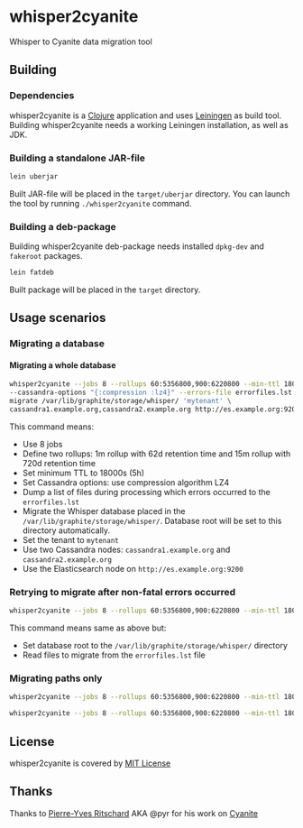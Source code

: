 # whisper2cyanite
Whisper to Cyanite data migration tool

## Building

### Dependencies

whisper2cyanite is a [Clojure](http://clojure.org/) application and uses
[Leiningen](http://leiningen.org/) as build tool. Building whisper2cyanite
needs a working Leiningen installation, as well as JDK.

### Building a standalone JAR-file

```bash
lein uberjar
```

Built JAR-file will be placed in the `target/uberjar` directory. You can launch
the tool by running `./whisper2cyanite` command.

### Building a deb-package

Building whisper2cyanite deb-package needs installed `dpkg-dev` and `fakeroot`
packages.

```bash
lein fatdeb
```

Built package will be placed in the `target` directory.

## Usage scenarios

### Migrating a database

#### Migrating a whole database

```bash
whisper2cyanite --jobs 8 --rollups 60:5356800,900:6220800 --min-ttl 18000 \
--cassandra-options "{:compression :lz4}" --errors-file errorfiles.lst \
migrate /var/lib/graphite/storage/whisper/ 'mytenant' \
cassandra1.example.org,cassandra2.example.org http://es.example.org:9200
```

This command means:
* Use 8 jobs
* Define two rollups: 1m rollup with 62d retention time and 15m rollup with
  720d retention time
* Set minimum TTL to 18000s (5h)
* Set Cassandra options: use compression algorithm LZ4
* Dump a list of files during processing which errors occurred to the
  `errorfiles.lst`
* Migrate the Whisper database placed in the
  `/var/lib/graphite/storage/whisper/`. Database root will be set to this
  directory automatically.
* Set the tenant to `mytenant`
* Use two Cassandra nodes: `cassandra1.example.org` and
  `cassandra2.example.org`
* Use the Elasticsearch node on `http://es.example.org:9200`

### Retrying to migrate after non-fatal errors occurred

```bash
whisper2cyanite --jobs 8 --rollups 60:5356800,900:6220800 --min-ttl 18000 --cassandra-options "{:compression :lz4}" --root-dir /var/lib/graphite/storage/whisper/ migrate errorfiles.lst 'mytenant' cassandra1.example.org,cassandra2.example.org http://es.example.org:9200
```

This command means same as above but:
* Set database root to the `/var/lib/graphite/storage/whisper/` directory
* Read files to migrate from the `errorfiles.lst` file

### Migrating paths only

```bash
whisper2cyanite --jobs 8 --rollups 60:5356800,900:6220800 --min-ttl 18000 --cassandra-options "{:compression :lz4}" --root-dir /var/lib/graphite/storage/whisper/ migrate errorfiles.lst 'mytenant' cassandra1.example.org,cassandra2.example.org http://es.example.org:9200
```


```bash
whisper2cyanite --jobs 8 --rollups 60:5356800,900:6220800 --min-ttl 18000 --cassandra-options "{:compression :lz4}" --root-dir /var/lib/graphite/storage/whisper/ migrate errorfiles.lst 'mytenant' cassandra1.example.org,cassandra2.example.org http://es.example.org:9200
```

## License

whisper2cyanite is covered by [MIT License](http://opensource.org/licenses/MIT)

## Thanks

Thanks to [Pierre-Yves Ritschard](https://github.com/pyr) AKA @pyr for his work
on [Cyanite](https://github.com/pyr/cyanite)
